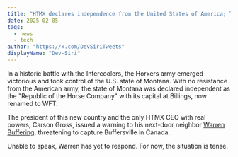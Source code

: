 ```yaml
---
title: "HTMX declares independence from the United States of America; Threatens to capture Warren's Buffersville next"
date: 2025-02-05
tags:
  - news
  - tech
author: "https://x.com/DevSiriTweets"
displayName: "Dev-Siri"
---
```


In a historic battle with the Intercoolers, the Horxers army emerged victorious and took control of the U.S. state of Montana. With no resistance from the American army, the state of Montana was declared independent as the "Republic of the Horse Company" with its capital at Billings, now renamed to WFT.

The president of this new country and the only HTMX CEO with real powers, Carson Gross, issued a warning to his next-door neighbor [Warren Buffering](https://x.com/WarrenInTheBuff), threatening to capture Buffersville in Canada.

Unable to speak, Warren has yet to respond. For now, the situation is tense.
